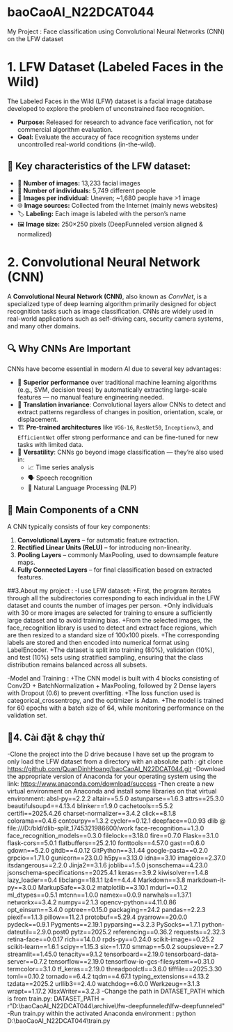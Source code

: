 # baoCaoAI_N22DCAT044

My Project : Face classification using Convolutional Neural Networks (CNN) on the LFW dataset

# 1. LFW Dataset (Labeled Faces in the Wild)

The Labeled Faces in the Wild (LFW) dataset is a facial image database developed to explore the problem of unconstrained face recognition.

- **Purpose:** Released for research to advance face verification, not for commercial algorithm evaluation.
- **Goal:** Evaluate the accuracy of face recognition systems under uncontrolled real-world conditions (in-the-wild).

## 🔑 Key characteristics of the LFW dataset:

- 📸 **Number of images:** 13,233 facial images  
- 👥 **Number of individuals:** 5,749 different people  
- 🔁 **Images per individual:** Uneven; ~1,680 people have >1 image  
- 🌐 **Image sources:** Collected from the Internet (mainly news websites)  
- 🏷️ **Labeling:** Each image is labeled with the person’s name  
- 🖼️ **Image size:** 250×250 pixels (DeepFunneled version aligned & normalized)



# 2. Convolutional Neural Network (CNN)

A **Convolutional Neural Network (CNN)**, also known as *ConvNet*, is a specialized type of deep learning algorithm primarily designed for object recognition tasks such as image classification. CNNs are widely used in real-world applications such as self-driving cars, security camera systems, and many other domains.

## 🔍 Why CNNs Are Important

CNNs have become essential in modern AI due to several key advantages:

- 🚀 **Superior performance** over traditional machine learning algorithms (e.g., SVM, decision trees) by automatically extracting large-scale features — no manual feature engineering needed.
- 🧠 **Translation invariance**: Convolutional layers allow CNNs to detect and extract patterns regardless of changes in position, orientation, scale, or displacement.
- 🏗️ **Pre-trained architectures** like `VGG-16`, `ResNet50`, `Inceptionv3`, and `EfficientNet` offer strong performance and can be fine-tuned for new tasks with limited data.
- 🔄 **Versatility**: CNNs go beyond image classification — they’re also used in:
  - 📈 Time series analysis  
  - 🗣️ Speech recognition  
  - 📝 Natural Language Processing (NLP)

## 🧩 Main Components of a CNN

A CNN typically consists of four key components:

1. **Convolutional Layers** – for automatic feature extraction.  
2. **Rectified Linear Units (ReLU)** – for introducing non-linearity.  
3. **Pooling Layers** – commonly MaxPooling, used to downsample feature maps.  
4. **Fully Connected Layers** – for final classification based on extracted features.


##3.About my project :
-I use LFW dataset:
+First, the program iterates through all the subdirectories corresponding to each individual in the LFW dataset and counts the number of images per person.
+Only individuals with 30 or more images are selected for training to ensure a sufficiently large dataset and to avoid training bias.
+From the selected images, the face_recognition library is used to detect and extract face regions, which are then resized to a standard size of 100x100 pixels.
+The corresponding labels are stored and then encoded into numerical format using LabelEncoder.
+The dataset is split into training (80%), validation (10%), and test (10%) sets using stratified sampling, ensuring that the class distribution remains balanced across all subsets.

-Model and Training :
+The CNN model is built with 4 blocks consisting of Conv2D + BatchNormalization + MaxPooling, followed by 2 Dense layers with Dropout (0.6) to prevent overfitting.
+The loss function used is categorical_crossentropy, and the optimizer is Adam.
+The model is trained for 60 epochs with a batch size of 64, while monitoring performance on the validation set.

## 🚀4. Cài đặt & chạy thử
-Clone the project into the D drive because I have set up the program to only load the LFW dataset from a directory with an absolute path :
git clone https://github.com/QuanDinhHoang/baoCaoAI_N22DCAT044.git
-Download the appropriate version of Anaconda for your operating system using the link: https://www.anaconda.com/download/success
-Then create a new virtual environment on Anaconda and install some libraries on that virtual environment:
absl-py==2.2.2
altair==5.5.0
astunparse==1.6.3
attrs==25.3.0
beautifulsoup4==4.13.4
blinker==1.9.0
cachetools==5.5.2
certifi==2025.4.26
charset-normalizer==3.4.2
click==8.1.8
colorama==0.4.6
contourpy==1.3.2
cycler==0.12.1
deepface==0.0.93
dlib @ file:///D:/bld/dlib-split_1745321986600/work
face-recognition==1.3.0
face_recognition_models==0.3.0
filelock==3.18.0
fire==0.7.0
Flask==3.1.0
flask-cors==5.0.1
flatbuffers==25.2.10
fonttools==4.57.0
gast==0.6.0
gdown==5.2.0
gitdb==4.0.12
GitPython==3.1.44
google-pasta==0.2.0
grpcio==1.71.0
gunicorn==23.0.0
h5py==3.13.0
idna==3.10
imageio==2.37.0
itsdangerous==2.2.0
Jinja2==3.1.6
joblib==1.5.0
jsonschema==4.23.0
jsonschema-specifications==2025.4.1
keras==3.9.2
kiwisolver==1.4.8
lazy_loader==0.4
libclang==18.1.1
lz4==4.4.4
Markdown==3.8
markdown-it-py==3.0.0
MarkupSafe==3.0.2
matplotlib==3.10.1
mdurl==0.1.2
ml_dtypes==0.5.1
mtcnn==1.0.0
namex==0.0.9
narwhals==1.37.1
networkx==3.4.2
numpy==2.1.3
opencv-python==4.11.0.86
opt_einsum==3.4.0
optree==0.15.0
packaging==24.2
pandas==2.2.3
piexif==1.1.3
pillow==11.2.1
protobuf==5.29.4
pyarrow==20.0.0
pydeck==0.9.1
Pygments==2.19.1
pyparsing==3.2.3
PySocks==1.7.1
python-dateutil==2.9.0.post0
pytz==2025.2
referencing==0.36.2
requests==2.32.3
retina-face==0.0.17
rich==14.0.0
rpds-py==0.24.0
scikit-image==0.25.2
scikit-learn==1.6.1
scipy==1.15.3
six==1.17.0
smmap==5.0.2
soupsieve==2.7
streamlit==1.45.0
tenacity==9.1.2
tensorboard==2.19.0
tensorboard-data-server==0.7.2
tensorflow==2.19.0
tensorflow-io-gcs-filesystem==0.31.0
termcolor==3.1.0
tf_keras==2.19.0
threadpoolctl==3.6.0
tifffile==2025.3.30
toml==0.10.2
tornado==6.4.2
tqdm==4.67.1
typing_extensions==4.13.2
tzdata==2025.2
urllib3==2.4.0
watchdog==6.0.0
Werkzeug==3.1.3
wrapt==1.17.2
XlsxWriter==3.2.3
-Change the path in DATASET_PATH which is from train.py:
DATASET_PATH = r"D:\baoCaoAI_N22DCAT044\archive\lfw-deepfunneled\lfw-deepfunneled"
-Run train.py within the activated Anaconda environment :
python D:\baoCaoAI_N22DCAT044\train.py

